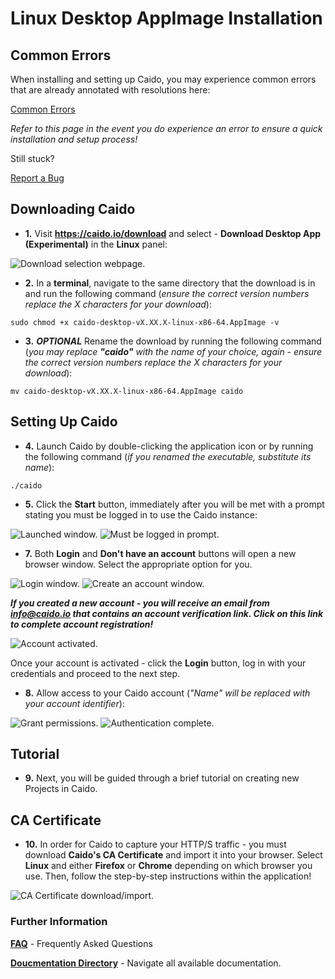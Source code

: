 # Linux Desktop AppImage Installation

## Common Errors

When installing and setting up Caido, you may experience common errors that are already annotated with resolutions here:

[Common Errors](../common_errors.md)

_Refer to this page in the event you do experience an error to ensure a quick installation and setup process!_

Still stuck?

[Report a Bug](../report_bug.md)

## Downloading Caido

- **1.** Visit **<https://caido.io/download>** and select - **Download Desktop App (Experimental)** in the **Linux** panel:

<img alt="Download selection webpage." src="../_images/download_nin.png" center/>

- **2.** In a **terminal**, navigate to the same directory that the download is in and run the following command (_ensure the correct version numbers replace the X characters for your download_):

```
sudo chmod +x caido-desktop-vX.XX.X-linux-x86-64.AppImage -v
```

- **3.** **_OPTIONAL_** Rename the download by running the following command (_you may replace **"caido"** with the name of your choice, again - ensure the correct version numbers replace the X characters for your download_):

```
mv caido-desktop-vX.XX.X-linux-x86-64.AppImage caido
```

## Setting Up Caido

- **4.** Launch Caido by double-clicking the application icon or by running the following command (_if you renamed the executable, substitute its name_):

```
./caido
```

- **5.** Click the **Start** button, immediately after you will be met with a prompt stating you must be logged in to use the Caido instance:

<img alt="Launched window." src="../_images/start_nin.png" center/>

<img alt="Must be logged in prompt." src="../_images/must_login_nin.png" center/>

- **7.** Both **Login** and **Don't have an account** buttons will open a new browser window. Select the appropriate option for you.

<img alt="Login window." src="../_images/login_nin.png" center/>

<img alt="Create an account window." src="../_images/register_nin.png" center/>

**_If you created a new account - you will receive an email from <info@caido.io> that contains an account verification link. Click on this link to complete account registration!_**

<img alt="Account activated." src="../_images/activated_nin.png" center/>

Once your account is activated - click the **Login** button, log in with your credentials and proceed to the next step.

- **8.** Allow access to your Caido account (_"Name" will be replaced with your account identifier_):

<img alt="Grant permissions." src="../_images/grant_access_nin.png" center/>

<img alt="Authentication complete." src="../_images/authorize_nin.png" center/>

## Tutorial

- **9.** Next, you will be guided through a brief tutorial on creating new Projects in Caido.

## CA Certificate

- **10.** In order for Caido to capture your HTTP/S traffic - you must download **Caido's CA Certificate** and import it into your browser. Select **Linux** and either **Firefox** or **Chrome** depending on which browser you use. Then, follow the step-by-step instructions within the application!

<img alt="CA Certificate download/import." src="../_images/certificate_nin.png" center/>

### Further Information

**[FAQ](/./faq.md)** - Frequently Asked Questions

**[Doucmentation Directory](/./doc_directory.md)** - Navigate all available documentation.

